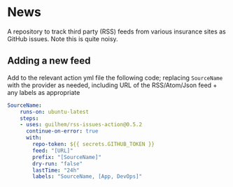 # News

A repository to track third party (RSS) feeds from various insurance sites as GitHub issues. Note this is quite noisy.

## Adding a new feed

Add to the relevant action yml file the following code; replacing `SourceName` with the provider as needed, including URL of the RSS/Atom/Json feed + any labels as appropriate

```yaml
SourceName:
    runs-on: ubuntu-latest
    steps:
    - uses: guilhem/rss-issues-action@0.5.2
      continue-on-error: true
      with:
        repo-token: ${{ secrets.GITHUB_TOKEN }}
        feed: "[URL]"
        prefix: "[SourceName]"
        dry-run: "false"
        lastTime: "24h"
        labels: "SourceName, [App, DevOps]"
```
